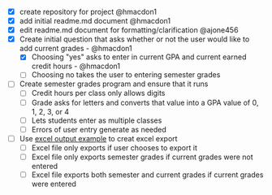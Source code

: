 - [x] create repository for project @hmacdon1
- [x] add initial readme.md document @hmacdon1
- [x] edit readme.md document for formatting/clarification @ajone456
- [x] Create initial question that asks whether or not the user would like to add current grades - @hmacdon1
    - [x] Choosing "yes" asks to enter in current GPA and current earned credit hours - @hmacdon1
    - [ ] Choosing no takes the user to entering semester grades
- [ ] Create semester grades program and ensure that it runs
    - [ ] Credit hours per class only allows digits
    - [ ] Grade asks for letters and converts that value into a GPA value of 0, 1, 2, 3, or 4
    - [ ] Lets students enter as multiple classes
    - [ ] Errors of user entry generate as needed
- [ ] Use [excel output example](https://datatofish.com/export-dataframe-to-excel/) to creat excel export
    - [ ] Excel file only exports if user chooses to export it
    - [ ] Excel file only exports semester grades if current grades were not entered
    - [ ] Excel file exports both semester and current grades if current grades were entered